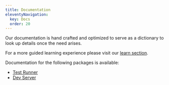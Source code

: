 ```yaml
---
title: Documentation
eleventyNavigation:
  key: Docs
  order: 20
---
```


Our documentation is hand crafted and optimized to serve as a dictionary to look up details once the need arises.

For a more guided learning experience please visit our [learn section](../learn/index.md).

Documentation for the following packages is available:

- [Test Runner](./test-runner/overview.md)
- [Dev Server](./dev-server/index.md)
